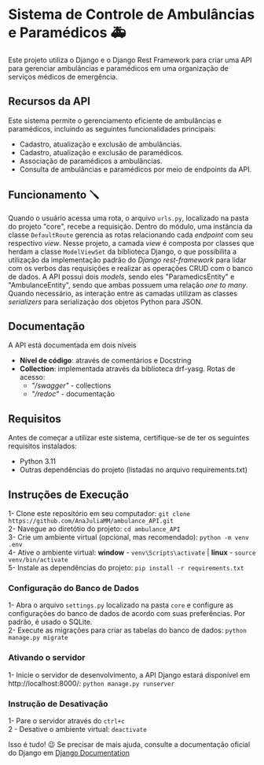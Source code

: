 # Sistema de Controle de Ambulâncias e Paramédicos 🚑
Este projeto utiliza o Django e o Django Rest Framework para criar uma API para gerenciar ambulâncias e paramédicos em uma organização de serviços médicos de emergência.

## Recursos da API
Este sistema permite o gerenciamento eficiente de ambulâncias e paramédicos, incluindo as seguintes funcionalidades principais:

- Cadastro, atualização e exclusão de ambulâncias.
- Cadastro, atualização e exclusão de paramédicos.
- Associação de paramédicos a ambulâncias.
- Consulta de ambulâncias e paramédicos por meio de endpoints da API.

## Funcionamento 🪛
Quando o usuário acessa uma rota, o arquivo `urls.py`, localizado na pasta do projeto "core", recebe a requisição. Dentro do módulo, uma instância da classe `DefaultRoute` gerencia as rotas relacionando cada *endpoint* com seu respectivo *view*. Nesse projeto, a camada *view* é composta por classes que herdam a classe `ModelViewSet` da biblioteca Django, o que possibilita a utilização da implementação padrão do *Django rest-framework* para lidar com os verbos das requisições e realizar as operações CRUD com o banco de dados. A API possui dois *models*, sendo eles "ParamedicsEntity" e "AmbulanceEntity", sendo que ambas possuem uma relação *one to many*.
Quando necessário, as interação entre as camadas utilizam as classes *serializers* para serialização dos objetos Python para JSON.


## Documentação
A API está documentada em dois níveis
- **Nível de código**: através de comentários e Docstring
- **Collection**: implementada através da biblioteca drf-yasg. Rotas de acesso:
    - *"/swagger"* - collections
    - *"/redoc"* - documentação


## Requisitos

Antes de começar a utilizar este sistema, certifique-se de ter os seguintes requisitos instalados:
- Python 3.11
- Outras dependências do projeto (listadas no arquivo requirements.txt)


## Instruções de Execução

1- Clone este repositório em seu computador:  ```git clone https://github.com/AnaJuliaMM/ambulance_API.git``` </br>
2- Navegue ao diretótio do projeto: `cd ambulance_API`  </br>
3- Crie um ambiente virtual (opcional, mas recomendado): `python -m venv .env`  </br>
4- Ative o ambiente virtual: **window** - `venv\Scripts\activate` | **linux** - `source venv/bin/activate`  </br>
5- Instale as dependências do projeto:  `pip install -r requirements.txt` </br> 

### Configuração do Banco de Dados
1- Abra o arquivo `settings.py` localizado na pasta `core` e configure as configurações do banco de dados de acordo com suas preferências. Por padrão, é usado o SQLite. <br>
2- Execute as migrações para criar as tabelas do banco de dados: `python manage.py migrate`

### Ativando o servidor
1- Inicie o servidor de desenvolvimento, a API Django estará disponível em http://localhost:8000/: `python manage.py runserver` </br>  

### Instrução de Desativação
1- Pare o servidor através do `ctrl+c` </br>
2 - Desative o ambiente virtual: `deactivate`

Isso é tudo! 😉
Se precisar de mais ajuda, consulte a documentação oficial do Django em [Django Documentation](https://docs.djangoproject.com/en/4.2/)





